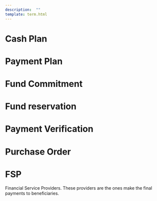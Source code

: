 ```yaml
---
description:  ""
template: term.html
---
```


# Cash Plan

# Payment Plan


# Fund Commitment

# Fund reservation

# Payment Verification

# Purchase Order


# FSP

Financial Service Providers. These providers are the ones make the final payments to beneficiaries.
